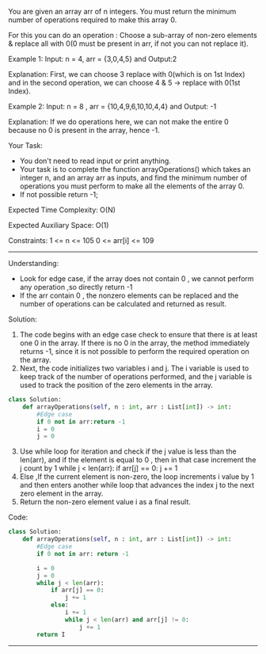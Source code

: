 You are given an array arr of n integers. 
You must return the minimum number of operations required to make this array 0. 

For this you can do an operation :
Choose a sub-array of non-zero elements & replace all with 0(0 must be present in arr, if not you can not replace it).

Example 1:
Input: n = 4, arr = {3,0,4,5} and Output:2

Explanation:
First, we can choose 3 replace with 0(which is on 1st Index) and in the second operation, we can choose 4 & 5 -> replace with 0(1st Index).

Example 2:
Input: n = 8 , arr = {10,4,9,6,10,10,4,4} and Output: -1 

Explanation: 
If we do operations here, we can not make the entire 0 
because no 0 is present in the array, hence -1.

Your Task:
* You don't need to read input or print anything.
* Your task is to complete the function arrayOperations() which takes an integer n, and an array arr as inputs, and find the 
minimum number of operations you must perform to make all the elements of the array 0.
* If not possible return -1;

Expected Time Complexity: O(N)

Expected Auxiliary Space: O(1)

Constraints:
1 <= n <= 105
0 <= arr[i] <= 109
________________________________________________________________________________________________________________

Understanding:
- Look for edge case, if the array does not contain 0 , we cannot perform any operation ,so directly return -1
- If the arr contain 0 , the nonzero elements can be replaced and the number of operations can be calculated and returned as result.

Solution:
1. The code begins with an edge case check to ensure that there is at least one 0 in the array. If there is no 0 in the array, the method immediately returns -1, 
   since it is not possible to perform the required operation on the array.
2. Next, the code initializes two variables i and j. The i variable is used to keep track of the number of operations performed, and the j variable is used to track 
   the position of the zero elements in the array.
```python
class Solution:
    def arrayOperations(self, n : int, arr : List[int]) -> int:
        #Edge case
        if 0 not in arr:return -1
        i = 0
        j = 0   
 ```       
3. Use while loop for iteration and check if the j value is less than the len(arr), and if the element is equal to 0 , then in that case increment the j count by 1
while j < len(arr):
            if arr[j] == 0:
                j += 1
4. Else ,If the current element is non-zero, the loop increments i value by 1 and then enters another while loop that advances the index j to the next zero element in 
   the array.
5. Return the non-zero element value i as a final result.

Code:
```python
class Solution:
    def arrayOperations(self, n : int, arr : List[int]) -> int:
        #Edge case
        if 0 not in arr: return -1

        i = 0
        j = 0        
        while j < len(arr):
            if arr[j] == 0:
                j += 1
            else:
                i += 1
                while j < len(arr) and arr[j] != 0:
                    j += 1
        return I
```
 ______________________________________________________________________________________________________________















